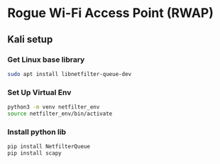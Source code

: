 # Rogue Wi-Fi Access Point (RWAP)

## Kali setup

### Get Linux base library
```bash
sudo apt install libnetfilter-queue-dev
```
### Set Up Virtual Env
```bash
python3 -m venv netfilter_env
source netfilter_env/bin/activate
```
### Install python lib
```bash
pip install NetfilterQueue
pip install scapy
```

